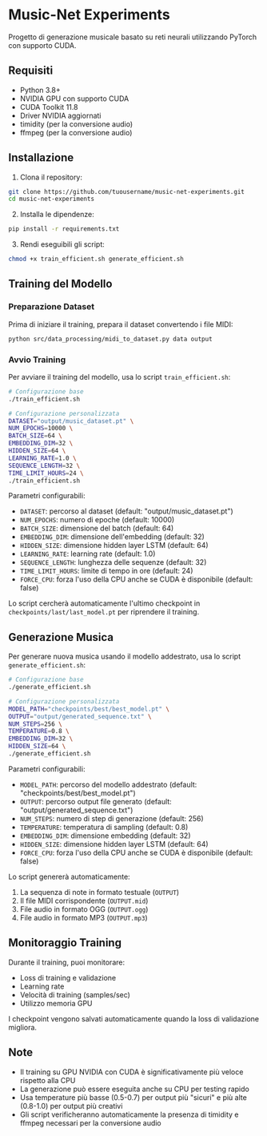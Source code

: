# Music-Net Experiments

Progetto di generazione musicale basato su reti neurali utilizzando PyTorch con supporto CUDA.

## Requisiti

- Python 3.8+
- NVIDIA GPU con supporto CUDA
- CUDA Toolkit 11.8
- Driver NVIDIA aggiornati
- timidity (per la conversione audio)
- ffmpeg (per la conversione audio)

## Installazione

1. Clona il repository:
```bash
git clone https://github.com/tuousername/music-net-experiments.git
cd music-net-experiments
```

2. Installa le dipendenze:
```bash
pip install -r requirements.txt
```

3. Rendi eseguibili gli script:
```bash
chmod +x train_efficient.sh generate_efficient.sh
```

## Training del Modello

### Preparazione Dataset
Prima di iniziare il training, prepara il dataset convertendo i file MIDI:

```bash
python src/data_processing/midi_to_dataset.py data output
```

### Avvio Training
Per avviare il training del modello, usa lo script `train_efficient.sh`:

```bash
# Configurazione base
./train_efficient.sh

# Configurazione personalizzata
DATASET="output/music_dataset.pt" \
NUM_EPOCHS=10000 \
BATCH_SIZE=64 \
EMBEDDING_DIM=32 \
HIDDEN_SIZE=64 \
LEARNING_RATE=1.0 \
SEQUENCE_LENGTH=32 \
TIME_LIMIT_HOURS=24 \
./train_efficient.sh
```

Parametri configurabili:
- `DATASET`: percorso al dataset (default: "output/music_dataset.pt")
- `NUM_EPOCHS`: numero di epoche (default: 10000)
- `BATCH_SIZE`: dimensione del batch (default: 64)
- `EMBEDDING_DIM`: dimensione dell'embedding (default: 32)
- `HIDDEN_SIZE`: dimensione hidden layer LSTM (default: 64)
- `LEARNING_RATE`: learning rate (default: 1.0)
- `SEQUENCE_LENGTH`: lunghezza delle sequenze (default: 32)
- `TIME_LIMIT_HOURS`: limite di tempo in ore (default: 24)
- `FORCE_CPU`: forza l'uso della CPU anche se CUDA è disponibile (default: false)

Lo script cercherà automaticamente l'ultimo checkpoint in `checkpoints/last/last_model.pt` per riprendere il training.

## Generazione Musica

Per generare nuova musica usando il modello addestrato, usa lo script `generate_efficient.sh`:

```bash
# Configurazione base
./generate_efficient.sh

# Configurazione personalizzata
MODEL_PATH="checkpoints/best/best_model.pt" \
OUTPUT="output/generated_sequence.txt" \
NUM_STEPS=256 \
TEMPERATURE=0.8 \
EMBEDDING_DIM=32 \
HIDDEN_SIZE=64 \
./generate_efficient.sh
```

Parametri configurabili:
- `MODEL_PATH`: percorso del modello addestrato (default: "checkpoints/best/best_model.pt")
- `OUTPUT`: percorso output file generato (default: "output/generated_sequence.txt")
- `NUM_STEPS`: numero di step di generazione (default: 256)
- `TEMPERATURE`: temperatura di sampling (default: 0.8)
- `EMBEDDING_DIM`: dimensione embedding (default: 32)
- `HIDDEN_SIZE`: dimensione hidden layer LSTM (default: 64)
- `FORCE_CPU`: forza l'uso della CPU anche se CUDA è disponibile (default: false)

Lo script genererà automaticamente:
1. La sequenza di note in formato testuale (`OUTPUT`)
2. Il file MIDI corrispondente (`OUTPUT.mid`)
3. File audio in formato OGG (`OUTPUT.ogg`)
4. File audio in formato MP3 (`OUTPUT.mp3`)

## Monitoraggio Training

Durante il training, puoi monitorare:
- Loss di training e validazione
- Learning rate
- Velocità di training (samples/sec)
- Utilizzo memoria GPU

I checkpoint vengono salvati automaticamente quando la loss di validazione migliora.

## Note

- Il training su GPU NVIDIA con CUDA è significativamente più veloce rispetto alla CPU
- La generazione può essere eseguita anche su CPU per testing rapido
- Usa temperature più basse (0.5-0.7) per output più "sicuri" e più alte (0.8-1.0) per output più creativi
- Gli script verificheranno automaticamente la presenza di timidity e ffmpeg necessari per la conversione audio
